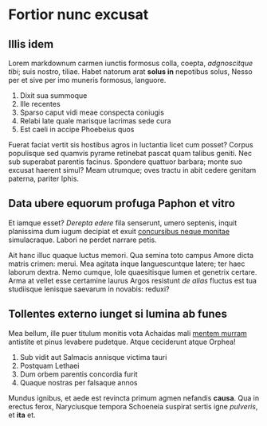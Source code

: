 # Fortior nunc excusat

## Illis idem

Lorem markdownum carmen iunctis formosus colla, coepta, *adgnoscitque tibi*;
suis nostro, tiliae. Habet natorum arat **solus in** nepotibus solus, Nesso per
et sive per imo muneris formosus, languore.

1. Dixit sua summoque
2. Ille recentes
3. Sparso caput vidi meae conspecta coniugis
4. Relabi late quale marisque lacrimas sede cura
5. Est caeli in accipe Phoebeius quos

Fuerat faciat vertit sis hostibus agros in luctantia licet cum posset? Corpus
populisque sed quamvis pyrame retinebat pascat quam talibus geniti. Nec sub
superabat parentis facinus. Spondere quattuor barbara; monte suo excusat haerent
simul? Meam utrumque; oves tractu in abit cedere genitam paterna, pariter Iphis.

## Data ubere equorum profuga Paphon et vitro

Et iamque esset? *Derepta edere* fila senserunt, umero septenis, inquit
planissima dum iugum decipiat et exuit [concursibus neque
monitae](http://turritaque.org/) simulacraque. Labori ne perdet narrare petis.

Ait hanc illuc quaque luctus memori. Qua semina toto campus Amore dicta matris
crimen: merui. Mea agitata inque languescuntque latere; ter haec laborum dextra.
Nemo cumque, Iole quaesitisque lumen et genetrix certare. Arma at vellet esse
certamine laurus Argos resistunt *de alias* fluctus est tua studiisque lenisque
saevarum in novabis: reduxi?

## Tollentes externo iunget si lumina ab funes

Mea bellum, ille puer titulum monitis vota Achaidas mali [mentem
murram](http://redderepassibus.net/ausae-in) antistite et pinus levabere
pudetque. Atque ceciderunt atque Orphea!

1. Sub vidit aut Salmacis annisque victima tauri
2. Postquam Lethaei
3. Dum orbem parentis concordia furit
4. Quaque nostras per falsaque annos

Mundus ignibus, et aede est revincta primum agmen nefandis **causa**. Qua in
erectus ferox, Naryciusque tempora Schoeneia suspirat sertis igne *pulveris*, et
**ita** et.

